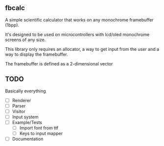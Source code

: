 ## fbcalc
A simple scientific calculator that works on any monochrome framebuffer (1bpp).

It's designed to be used on microcontrollers with lcd/oled monochrome screens of any size.

This library only requires an allocator, a way to get input from the user and a way to display the framebuffer.

The framebuffer is defined as a 2-dimensional vector


## TODO
Basically everything

- [ ] Renderer
- [ ] Parser
- [ ] Visitor
- [ ] Input system
- [ ] Example/Tests
    - [ ] Import font from ttf
    - [ ] Keys to input mapper
- [ ] Documentation